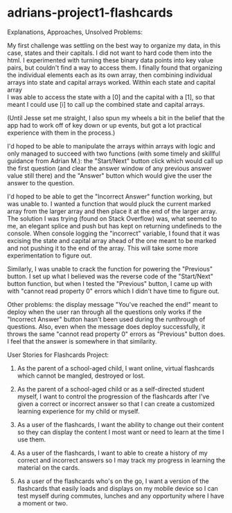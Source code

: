 # adrians-project1-flashcards

Explanations, Approaches, Unsolved Problems:

My first challenge was settling on the best way to organize my data, in this
case, states and their capitals. I did not want to hard code them into the html.
I experimented with turning these binary data points into key value pairs, but
couldn't find a way to access them. I finally found that organizing the
individual elements each as its own array, then combining individual
arrays into state and capital arrays worked. Within each state and capital array  
I was able to access the state with a [0] and the capital with a [1], so that
meant I could use [i] to call up the combined state and capital arrays.

(Until Jesse set me straight, I also spun my wheels a bit in the belief that the
app had to work off of key down or up events, but got a lot practical experience
with them in the process.)

I'd hoped to be able to manipulate the arrays within arrays with logic and only
managed to succeed with two functions (with some timely and skillful guidance from
Adrian M.): the "Start/Next" button click which would call up
the first question (and clear the answer window of any previous answer value still
there) and the "Answer" button which would give the user the answer to the question.

I'd hoped to be able to get the "Incorrect Answer" function working, but was unable
to. I wanted a function that would pluck the current marked array from the larger
array and then place it at the end of the larger array. The solution I was trying
(found on Stack Overflow) was, what seemed to me, an
elegant splice and push but has kept on returning undefineds to the console.
When console logging the "incorrect" variable, I found that it was excising the
state and capital array ahead of the one meant to be marked and not pushing it to
the end of the array. This will take some more experimentation to figure out.

Similarly, I was unable to crack the function for powering the "Previous" button.
I set up what I believed was the reverse code of the "Start/Next" button function,
but when I tested the "Previous" button, I came up with with "cannot read property
0" errors which I didn't have time to figure out.

Other problems: the display message "You've reached the end!" meant to deploy when
the user ran through all the questions only works if the "Incorrect Answer" button
hasn't been used during the runthrough of questions. Also, even when the message
does deploy successfully, it throws the same "cannot read property 0" errors as
"Previous" button does. I feel that the answer is somewhere in that similarity.







User Stories for Flashcards Project:

1) As the parent of a school-aged child, I want online, virtual flashcards which cannot be mangled, destroyed or lost.

2) As the parent of a school-aged child or as a self-directed student myself, I want to control the progression of the flashcards after I've given a correct or incorrect answer so that I can create a customized learning experience for my child or myself.

3) As a user of the flashcards, I want the ability to change out their content so they can display the content I most want or need to learn at the time I use them.

4) As a user of the flashcards, I want to able to create a history of my correct and incorrect answers so I may track my progress in learning the material on the cards.

5) As a user of the flashcards who's on the go, I want a version of the flashcards that easily loads and displays on my mobile device so I can test myself during commutes, lunches and any opportunity where I have a moment or two.

